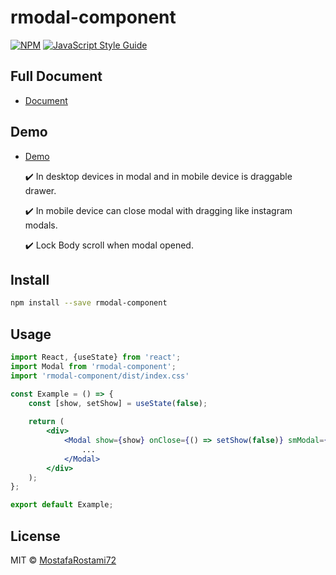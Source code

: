 # rmodal-component

[![NPM](https://img.shields.io/npm/v/rmodal-component.svg)](https://www.npmjs.com/package/rmodal-component) [![JavaScript Style Guide](https://img.shields.io/badge/code_style-standard-brightgreen.svg)](https://standardjs.com)

## Full Document
-   [Document](https://mostafarostami72.github.io/rmodal-component/)
## Demo
-   [Demo](https://mostafarostami72.github.io/rmodal-component/)

    <p>✔️ In desktop devices in modal and in mobile device is draggable drawer.</p>
    <p>✔️ In mobile device can close modal with dragging like instagram modals.</p>
    <p>✔️ Lock Body scroll when modal opened.</p>

## Install

```bash
npm install --save rmodal-component
```

## Usage

```jsx
import React, {useState} from 'react';
import Modal from 'rmodal-component';
import 'rmodal-component/dist/index.css'

const Example = () => {
    const [show, setShow] = useState(false);
    
    return (
        <div>
            <Modal show={show} onClose={() => setShow(false)} smModal={true} scrollLock={true} modalTitle={"modal Title"}>
                ...
            </Modal>
        </div>
    );
};

export default Example;

```

## License

MIT © [MostafaRostami72](https://github.com/MostafaRostami72)
